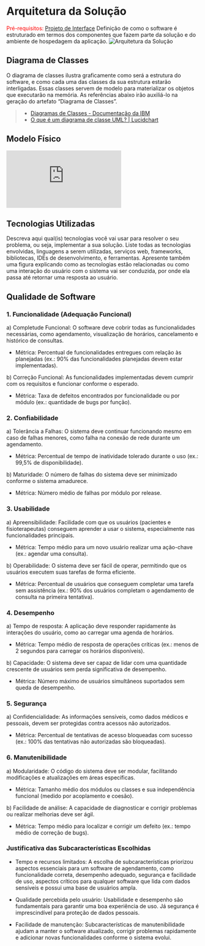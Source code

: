 # Arquitetura da Solução

<span style="color:red">Pré-requisitos: <a href="3-Projeto de Interface.md"> Projeto de Interface</a></span>
Definição de como o software é estruturado em termos dos componentes que fazem parte da solução e do ambiente de hospedagem da aplicação.
![Arquitetura da Solução](img/02-mob-arch.png)

## Diagrama de Classes
O diagrama de classes ilustra graficamente como será a estrutura do software, e como cada uma das classes da sua estrutura estarão interligadas. Essas classes servem de modelo para materializar os objetos que executarão na memória.
As referências abaixo irão auxiliá-lo na geração do artefato “Diagrama de Classes”.
> - [Diagramas de Classes - Documentação da IBM](https://www.ibm.com/docs/pt-br/rational-soft-arch/9.6.1?topic=diagrams-class)
> - [O que é um diagrama de classe UML? | Lucidchart](https://www.lucidchart.com/pages/pt/o-que-e-diagrama-de-classe-uml)

## Modelo Físico
![banco.json](https://github.com/ICEI-PUC-Minas-PMV-ADS/psg-ads-n-tiam-2024-2-full-life/blob/main/banco.json)

## Tecnologias Utilizadas
Descreva aqui qual(is) tecnologias você vai usar para resolver o seu problema, ou seja, implementar a sua solução. Liste todas as tecnologias envolvidas, linguagens a serem utilizadas, serviços web, frameworks, bibliotecas, IDEs de desenvolvimento, e ferramentas.
Apresente também uma figura explicando como as tecnologias estão relacionadas ou como uma interação do usuário com o sistema vai ser conduzida, por onde ela passa até retornar uma resposta ao usuário.

## Qualidade de Software
 ### 1. Funcionalidade (Adequação Funcional)
    
a) Completude Funcional: O software deve cobrir todas as funcionalidades necessárias, como agendamento, visualização de horários, cancelamento e histórico de consultas.
* Métrica: Percentual de funcionalidades entregues com relação às planejadas (ex.: 90% das funcionalidades planejadas devem estar implementadas).
  
b) Correção Funcional: As funcionalidades implementadas devem cumprir com os requisitos e funcionar conforme o esperado.
* Métrica: Taxa de defeitos encontrados por funcionalidade ou por módulo (ex.: quantidade de bugs por função).
  
### 2. Confiabilidade
   
a) Tolerância a Falhas: O sistema deve continuar funcionando mesmo em caso de falhas menores, como falha na conexão de rede durante um agendamento.
* Métrica: Percentual de tempo de inatividade tolerado durante o uso (ex.: 99,5% de disponibilidade).
  
b) Maturidade: O número de falhas do sistema deve ser minimizado conforme o sistema amadurece.
* Métrica: Número médio de falhas por módulo por release.
  
### 3. Usabilidade
a) Apreensibilidade: Facilidade com que os usuários (pacientes e fisioterapeutas) conseguem aprender a usar o sistema, especialmente nas funcionalidades principais.
* Métrica: Tempo médio para um novo usuário realizar uma ação-chave (ex.: agendar uma consulta).
  
b) Operabilidade: O sistema deve ser fácil de operar, permitindo que os usuários executem suas tarefas de forma eficiente.
* Métrica: Percentual de usuários que conseguem completar uma tarefa sem assistência (ex.: 90% dos usuários completam o agendamento de consulta na primeira tentativa).

### 4. Desempenho
a) Tempo de resposta: A aplicação deve responder rapidamente às interações do usuário, como ao carregar uma agenda de horários.
* Métrica: Tempo médio de resposta de operações críticas (ex.: menos de 2 segundos para carregar os horários disponíveis).
  
b) Capacidade: O sistema deve ser capaz de lidar com uma quantidade crescente de usuários sem perda significativa de desempenho.
* Métrica: Número máximo de usuários simultâneos suportados sem queda de desempenho.

### 5. Segurança
a) Confidencialidade: As informações sensíveis, como dados médicos e pessoais, devem ser protegidas contra acessos não autorizados.
* Métrica: Percentual de tentativas de acesso bloqueadas com sucesso (ex.: 100% das tentativas não autorizadas são bloqueadas).

### 6. Manutenibilidade
a) Modularidade: O código do sistema deve ser modular, facilitando modificações e atualizações em áreas específicas.
* Métrica: Tamanho médio dos módulos ou classes e sua independência funcional (medido por acoplamento e coesão).
  
b) Facilidade de análise: A capacidade de diagnosticar e corrigir problemas ou realizar melhorias deve ser ágil.
* Métrica: Tempo médio para localizar e corrigir um defeito (ex.: tempo médio de correção de bugs).

### Justificativa das Subcaracterísticas Escolhidas

- Tempo e recursos limitados: A escolha de subcaracterísticas priorizou aspectos essenciais para um software de agendamento, como funcionalidade correta, desempenho adequado, segurança e facilidade de uso, aspectos críticos para qualquer software que lida com dados sensíveis e possui uma base de usuários ampla.

- Qualidade percebida pelo usuário: Usabilidade e desempenho são fundamentais para garantir uma boa experiência de uso. Já segurança é imprescindível para proteção de dados pessoais.

- Facilidade de manutenção: Subcaracterísticas de manutenibilidade ajudam a manter o software atualizado, corrigir problemas rapidamente e adicionar novas funcionalidades conforme o sistema evolui.
